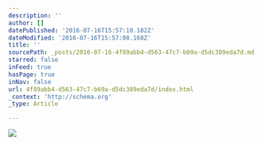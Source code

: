 ```yaml
---
description: ''
author: []
datePublished: '2016-07-16T15:57:10.182Z'
dateModified: '2016-07-16T15:57:08.168Z'
title: ''
sourcePath: _posts/2016-07-16-4f89abb4-d563-47c7-b69a-d5dc389eda7d.md
starred: false
inFeed: true
hasPage: true
inNav: false
url: 4f89abb4-d563-47c7-b69a-d5dc389eda7d/index.html
_context: 'http://schema.org'
_type: Article

---
```

![](https://the-grid-user-content.s3-us-west-2.amazonaws.com/befeabea-4cc9-4196-8cb1-ad79ddf03b09.jpg)